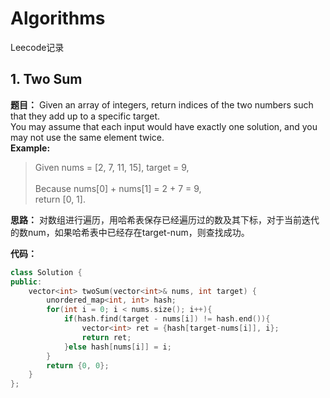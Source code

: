 # Algorithms

Leecode记录

## 1. Two Sum
**题目：**
Given an array of integers, return indices of the two numbers such that they add up to a specific target.\
You may assume that each input would have exactly one solution, and you may not use the same element twice.\
**Example:**
> Given nums = [2, 7, 11, 15], target = 9,\
> \
> Because nums[0] + nums[1] = 2 + 7 = 9,\
> return [0, 1].

**思路：**
对数组进行遍历，用哈希表保存已经遍历过的数及其下标，对于当前迭代的数num，如果哈希表中已经存在target-num，则查找成功。

**代码：**
```cpp
class Solution {
public:
    vector<int> twoSum(vector<int>& nums, int target) {
        unordered_map<int, int> hash;
        for(int i = 0; i < nums.size(); i++){
            if(hash.find(target - nums[i]) != hash.end()){
                vector<int> ret = {hash[target-nums[i]], i};
                return ret;
            }else hash[nums[i]] = i;
        }
        return {0, 0};
    }
};
```
